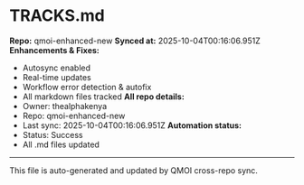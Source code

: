 # TRACKS.md

**Repo:** qmoi-enhanced-new
**Synced at:** 2025-10-04T00:16:06.951Z
**Enhancements & Fixes:**
- Autosync enabled
- Real-time updates
- Workflow error detection & autofix
- All markdown files tracked
**All repo details:**
- Owner: thealphakenya
- Repo: qmoi-enhanced-new
- Last sync: 2025-10-04T00:16:06.951Z
**Automation status:**
- Status: Success
- All .md files updated
---
This file is auto-generated and updated by QMOI cross-repo sync.
